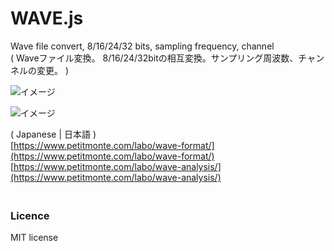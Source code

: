 # WAVE.js
Wave file convert, 8/16/24/32 bits, sampling frequency, channel  
( Waveファイル変換。 8/16/24/32bitの相互変換。サンプリング周波数、チャンネルの変更。 )
  
![イメージ](https://github.com/TakeshiOkamoto/WAVE.js/blob/master/demo1.png)  
  
![イメージ](https://github.com/TakeshiOkamoto/WAVE.js/blob/master/demo2.png)  
  
( Japanese | 日本語 )    
[https://www.petitmonte.com/labo/wave-format/](https://www.petitmonte.com/labo/wave-format/)  
[https://www.petitmonte.com/labo/wave-analysis/](https://www.petitmonte.com/labo/wave-analysis/)  
　　
### Licence
MIT license    
